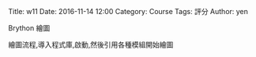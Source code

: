 Title: w11
Date: 2016-11-14 12:00
Category: Course
Tags: 評分
Author: yen

Brython 繪圖

<!-- PELICAN_END_SUMMARY -->

繪圖流程,導入程式庫,啟動,然後引用各種模組開始繪圖

<!-- 導入 Brython 標準程式庫 -->
<script type="text/javascript" 
    src="https://cdn.rawgit.com/brython-dev/brython/master/www/src/brython_dist.js">
</script>

<!-- 啟動 Brython -->
<script>
window.onload=function(){
brython(1);
}
</script>

<!-- A Major -->
<canvas id="A Major" width="600" height="250"></canvas>
<script type="text/python3">
from browser import document as doc
import math
canvas = doc["A Major"]
ctx = canvas.getContext("2d")

 #垂直
for i in range(6):
    ctx.beginPath()
    ctx.lineWidth = 1
    ctx.moveTo(100+i*20,50)
    ctx.lineTo(100+i*20,150)
    ctx.strokeStyle = "blue"
    ctx.stroke()
    ctx.closePath()
#水平
for i in range(5):
    ctx.beginPath()
    if i == 0:
        ctx.lineWidth = 7
    else:
        ctx.lineWidth = 1
    ctx.moveTo(99,50+i*25)
    ctx.lineTo(201,50+i*25)
    ctx.strokeStyle = "blue"
    ctx.stroke()
    ctx.closePath()

#A Major 
ctx.beginPath()
ctx.fillStyle = 'black'
ctx.strokeStyle = "black"
ctx.font = "25px Arial"
ctx.fillText("A Major", 110, 25)
ctx.fill()
ctx.stroke()
ctx.closePath()

# 1.2.3
ctx.beginPath()
ctx.fillStyle = 'black'
ctx.strokeStyle = "black"
for i in range(3):
    ctx.arc(140+i*20, 87.5, 7, 0, 2*math.pi, False)
ctx.fill()
ctx.stroke()
ctx.closePath()
ctx.beginPath()
ctx.fillStyle = 'white'
ctx.font = "16px Arial"
ctx.fillText("1", 135, 92.5)
ctx.fillText("2", 155, 92.5)
ctx.fillText("3", 175, 92.5)
ctx.fill()
ctx.stroke()
ctx.closePath()

# o
ctx.beginPath()
ctx.arc(120, 40, 5, 0, 2*math.pi, False)
ctx.lineWidth =3
ctx.strokeStyle = "black"
ctx.stroke()
ctx.closePath()
ctx.beginPath()
ctx.arc(200, 40, 5, 0, 2*math.pi, False)
ctx.lineWidth =3
ctx.strokeStyle = "black"
ctx.stroke()
ctx.closePath()
# x
ctx.beginPath()
#ctx.arc(100, 40, 5, 0, 2*math.pi, False)
ctx.moveTo(95, 35)
ctx.lineTo(105, 45)
ctx.moveTo(105, 35)
ctx.lineTo(95, 45)
ctx.lineWidth =3
ctx.strokeStyle = "black"
ctx.stroke()
ctx.closePath()
</script>

<!-- C Major -->
<canvas id="C Major" width="600" height="250"></canvas>
<script type="text/python3">
from browser import document as doc
import math
canvas = doc["C Major"]
ctx = canvas.getContext("2d")

 #垂直
for i in range(6):
    ctx.beginPath()
    ctx.lineWidth = 1
    ctx.moveTo(100+i*20,50)
    ctx.lineTo(100+i*20,150)
    ctx.strokeStyle = "blue"
    ctx.stroke()
    ctx.closePath()
#水平
for i in range(5):
    ctx.beginPath()
    if i == 0:
        ctx.lineWidth = 7
    else:
        ctx.lineWidth = 1
    ctx.moveTo(99,50+i*25)
    ctx.lineTo(201,50+i*25)
    ctx.strokeStyle = "blue"
    ctx.stroke()
    ctx.closePath()

#C Major 
ctx.beginPath()
ctx.fillStyle = 'black'
ctx.strokeStyle = "black"
ctx.font = "25px Arial"
ctx.fillText("C Major", 110, 25)
ctx.fill()
ctx.stroke()
ctx.closePath()

# 1.2.3
ctx.beginPath()
ctx.fillStyle = 'black'
ctx.strokeStyle = "black"
ctx.arc(180, 62.5, 7, 0, 2*math.pi, False)
ctx.fill()
ctx.stroke()
ctx.closePath()
ctx.beginPath()
ctx.fillStyle = 'black'
ctx.strokeStyle = "black"
ctx.arc(140, 87.5, 7, 0, 2*math.pi, False)
ctx.fill()
ctx.stroke()
ctx.closePath()
ctx.beginPath()
ctx.fillStyle = 'black'
ctx.strokeStyle = "black"
ctx.arc(120, 112.5, 7, 0, 2*math.pi, False)
ctx.fill()
ctx.stroke()
ctx.closePath()
ctx.beginPath()
ctx.fillStyle = 'white'
ctx.font = "16px Arial"
ctx.fillText("1", 175, 67.5)
ctx.fillText("2", 135, 92.5)
ctx.fillText("3", 115, 117.5)
ctx.fill()
ctx.stroke()
ctx.closePath()

# o
ctx.beginPath()
ctx.arc(160, 40, 5, 0, 2*math.pi, False)
ctx.lineWidth =3
ctx.strokeStyle = "black"
ctx.stroke()
ctx.closePath()
ctx.beginPath()
ctx.arc(200, 40, 5, 0, 2*math.pi, False)
ctx.lineWidth =3
ctx.strokeStyle = "black"
ctx.stroke()
ctx.closePath()
# x
ctx.beginPath()
#ctx.arc(100, 40, 5, 0, 2*math.pi, False)
ctx.moveTo(95, 35)
ctx.lineTo(105, 45)
ctx.moveTo(105, 35)
ctx.lineTo(95, 45)
ctx.lineWidth =3
ctx.strokeStyle = "black"
ctx.stroke()
ctx.closePath()
</script>

<!-- G Major -->
<canvas id="G Major" width="600" height="250"></canvas>
<script type="text/python3">
from browser import document as doc
import math
canvas = doc["G Major"]
ctx = canvas.getContext("2d")

 #垂直
for i in range(6):
    ctx.beginPath()
    ctx.lineWidth = 1
    ctx.moveTo(100+i*20,50)
    ctx.lineTo(100+i*20,150)
    ctx.strokeStyle = "blue"
    ctx.stroke()
    ctx.closePath()
#水平
for i in range(5):
    ctx.beginPath()
    if i == 0:
        ctx.lineWidth = 7
    else:
        ctx.lineWidth = 1
    ctx.moveTo(99,50+i*25)
    ctx.lineTo(201,50+i*25)
    ctx.strokeStyle = "blue"
    ctx.stroke()
    ctx.closePath()

#G Major 
ctx.beginPath()
ctx.fillStyle = 'black'
ctx.strokeStyle = "black"
ctx.font = "25px Arial"
ctx.fillText("G Major", 110, 25)
ctx.fill()
ctx.stroke()
ctx.closePath()

# 1.2.3.4
ctx.beginPath()
ctx.fillStyle = 'black'
ctx.strokeStyle = "black"
ctx.arc(120, 87.5, 7, 0, 2*math.pi, False)
ctx.fill()
ctx.stroke()
ctx.closePath()
ctx.beginPath()
ctx.fillStyle = 'black'
ctx.strokeStyle = "black"
ctx.arc(100, 112.5, 7, 0, 2*math.pi, False)
ctx.fill()
ctx.stroke()
ctx.closePath()
ctx.beginPath()
ctx.fillStyle = 'black'
ctx.strokeStyle = "black"
for i in range(2):
    ctx.arc(180+i*20, 112.5, 7, 0, 2*math.pi, False)
ctx.fill()
ctx.stroke()
ctx.closePath()
ctx.beginPath()
ctx.fillStyle = 'white'
ctx.font = "16px Arial"
ctx.fillText("1", 115, 92.5)
ctx.fillText("2", 95, 117.5)
ctx.fillText("3", 175, 117.5)
ctx.fillText("4", 195, 117.5)
ctx.fill()
ctx.stroke()
ctx.closePath()

# o
ctx.beginPath()
ctx.arc(160, 40, 5, 0, 2*math.pi, False)
ctx.lineWidth =3
ctx.strokeStyle = "black"
ctx.stroke()
ctx.closePath()
ctx.beginPath()
ctx.arc(140, 40, 5, 0, 2*math.pi, False)
ctx.lineWidth =3
ctx.strokeStyle = "black"
ctx.stroke()
ctx.closePath()
</script>

<!-- D Major -->
<canvas id="D Major" width="600" height="250"></canvas>
<script type="text/python3">
from browser import document as doc
import math
canvas = doc["D Major"]
ctx = canvas.getContext("2d")

 #垂直
for i in range(6):
    ctx.beginPath()
    ctx.lineWidth = 1
    ctx.moveTo(100+i*20,50)
    ctx.lineTo(100+i*20,150)
    ctx.strokeStyle = "blue"
    ctx.stroke()
    ctx.closePath()
#水平
for i in range(5):
    ctx.beginPath()
    if i == 0:
        ctx.lineWidth = 7
    else:
        ctx.lineWidth = 1
    ctx.moveTo(99,50+i*25)
    ctx.lineTo(201,50+i*25)
    ctx.strokeStyle = "blue"
    ctx.stroke()
    ctx.closePath()

#D Major 
ctx.beginPath()
ctx.fillStyle = 'black'
ctx.strokeStyle = "black"
ctx.font = "25px Arial"
ctx.fillText("D Major", 110, 25)
ctx.fill()
ctx.stroke()
ctx.closePath()

# 1.2.3
ctx.beginPath()
ctx.fillStyle = 'black'
ctx.strokeStyle = "black"
for i in range(2):
    ctx.arc(160+i*40, 87.5, 7, 0, 2*math.pi, False)
ctx.fill()
ctx.stroke()
ctx.closePath()
ctx.beginPath()
ctx.fillStyle = 'black'
ctx.strokeStyle = "black"
ctx.arc(180, 112.5, 7, 0, 2*math.pi, False)
ctx.fill()
ctx.stroke()
ctx.closePath()
ctx.beginPath()
ctx.fillStyle = 'white'
ctx.font = "16px Arial"
ctx.fillText("1", 155, 92.5)
ctx.fillText("2", 175, 117.5)
ctx.fillText("3", 195, 92.5)
ctx.fill()
ctx.stroke()
ctx.closePath()

# o
ctx.beginPath()
ctx.arc(140, 40, 5, 0, 2*math.pi, False)
ctx.lineWidth =3
ctx.strokeStyle = "black"
ctx.stroke()
ctx.closePath()
# x
ctx.beginPath()
ctx.moveTo(95, 35)
ctx.lineTo(105, 45)
ctx.moveTo(105, 35)
ctx.lineTo(95, 45)
ctx.moveTo(115, 35)
ctx.lineTo(125, 45)
ctx.moveTo(125, 35)
ctx.lineTo(115, 45)
ctx.lineWidth =3
ctx.strokeStyle = "black"
ctx.stroke()
ctx.closePath()
</script>

<!-- E Major -->
<canvas id="E Major" width="600" height="250"></canvas>
<script type="text/python3">
from browser import document as doc
import math
canvas = doc["E Major"]
ctx = canvas.getContext("2d")

 #垂直
for i in range(6):
    ctx.beginPath()
    ctx.lineWidth = 1
    ctx.moveTo(100+i*20,50)
    ctx.lineTo(100+i*20,150)
    ctx.strokeStyle = "blue"
    ctx.stroke()
    ctx.closePath()
#水平
for i in range(5):
    ctx.beginPath()
    if i == 0:
        ctx.lineWidth = 7
    else:
        ctx.lineWidth = 1
    ctx.moveTo(99,50+i*25)
    ctx.lineTo(201,50+i*25)
    ctx.strokeStyle = "blue"
    ctx.stroke()
    ctx.closePath()

#E Major 
ctx.beginPath()
ctx.fillStyle = 'black'
ctx.strokeStyle = "black"
ctx.font = "25px Arial"
ctx.fillText("E Major", 110, 25)
ctx.fill()
ctx.stroke()
ctx.closePath()

# 1.2.3
ctx.beginPath()
ctx.fillStyle = 'black'
ctx.strokeStyle = "black"
ctx.arc(160, 62.5, 7, 0, 2*math.pi, False)
ctx.fill()
ctx.stroke()
ctx.closePath()
ctx.beginPath()
ctx.fillStyle = 'black'
ctx.strokeStyle = "black"
for i in range(2):
    ctx.arc(120+i*20, 87.5, 7, 0, 2*math.pi, False)
ctx.fill()
ctx.stroke()
ctx.closePath()
ctx.beginPath()
ctx.fillStyle = 'white'
ctx.font = "16px Arial"
ctx.fillText("1", 155, 67.5)
ctx.fillText("2", 115, 92.5)
ctx.fillText("3", 135, 92.5)
ctx.fill()
ctx.stroke()
ctx.closePath()

# o
ctx.beginPath()
ctx.arc(180, 40, 5, 0, 2*math.pi, False)
ctx.lineWidth =3
ctx.strokeStyle = "black"
ctx.stroke()
ctx.closePath()
ctx.beginPath()
ctx.arc(200, 40, 5, 0, 2*math.pi, False)
ctx.lineWidth =3
ctx.strokeStyle = "black"
ctx.stroke()
ctx.closePath()
# x
ctx.beginPath()
#ctx.arc(100, 40, 5, 0, 2*math.pi, False)
ctx.moveTo(95, 35)
ctx.lineTo(105, 45)
ctx.moveTo(105, 35)
ctx.lineTo(95, 45)
ctx.lineWidth =3
ctx.strokeStyle = "black"
ctx.stroke()
ctx.closePath()
</script>

<!-- C maj7 -->
<canvas id="C maj7" width="600" height="250"></canvas>
<script type="text/python3">
from browser import document as doc
import math
canvas = doc["C maj7"]
ctx = canvas.getContext("2d")

 #垂直
for i in range(6):
    ctx.beginPath()
    ctx.lineWidth = 1
    ctx.moveTo(100+i*20,50)
    ctx.lineTo(100+i*20,150)
    ctx.strokeStyle = "blue"
    ctx.stroke()
    ctx.closePath()
#水平
for i in range(5):
    ctx.beginPath()
    if i == 0:
        ctx.lineWidth = 7
    else:
        ctx.lineWidth = 1
    ctx.moveTo(99,50+i*25)
    ctx.lineTo(201,50+i*25)
    ctx.strokeStyle = "blue"
    ctx.stroke()
    ctx.closePath()

#C maj7 
ctx.beginPath()
ctx.fillStyle = 'black'
ctx.strokeStyle = "black"
ctx.font = "25px Arial"
ctx.fillText("C maj7", 110, 25)
ctx.fill()
ctx.stroke()
ctx.closePath()

# 1.2
ctx.beginPath()
ctx.fillStyle = 'black'
ctx.strokeStyle = "black"
ctx.arc(140, 87.5, 7, 0, 2*math.pi, False)
ctx.fill()
ctx.stroke()
ctx.closePath()
ctx.beginPath()
ctx.fillStyle = 'black'
ctx.strokeStyle = "black"
ctx.arc(120, 112.5, 7, 0, 2*math.pi, False)
ctx.fill()
ctx.stroke()
ctx.closePath()
ctx.beginPath()
ctx.fillStyle = 'white'
ctx.font = "16px Arial"
ctx.fillText("1", 135, 92.5)
ctx.fillText("2", 115, 117.5)
ctx.fill()
ctx.stroke()
ctx.closePath()

# o
ctx.beginPath()
ctx.arc(160, 40, 5, 0, 2*math.pi, False)
ctx.lineWidth =3
ctx.strokeStyle = "black"
ctx.stroke()
ctx.closePath()
ctx.beginPath()
ctx.arc(180, 40, 5, 0, 2*math.pi, False)
ctx.lineWidth =3
ctx.strokeStyle = "black"
ctx.stroke()
ctx.closePath()
ctx.beginPath()
ctx.arc(200, 40, 5, 0, 2*math.pi, False)
ctx.lineWidth =3
ctx.strokeStyle = "black"
ctx.stroke()
ctx.closePath()
# x
ctx.beginPath()
#ctx.arc(100, 40, 5, 0, 2*math.pi, False)
ctx.moveTo(95, 35)
ctx.lineTo(105, 45)
ctx.moveTo(105, 35)
ctx.lineTo(95, 45)
ctx.lineWidth =3
ctx.strokeStyle = "black"
ctx.stroke()
ctx.closePath()
</script>